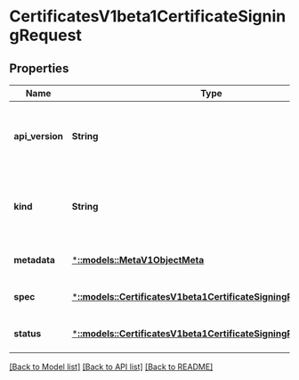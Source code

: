 # CertificatesV1beta1CertificateSigningRequest

## Properties
Name | Type | Description | Notes
------------ | ------------- | ------------- | -------------
**api_version** | **String** | APIVersion defines the versioned schema of this representation of an object. Servers should convert recognized schemas to the latest internal value, and may reject unrecognized values. More info: https://git.k8s.io/community/contributors/devel/api-conventions.md#resources | [optional] [default to null]
**kind** | **String** | Kind is a string value representing the REST resource this object represents. Servers may infer this from the endpoint the client submits requests to. Cannot be updated. In CamelCase. More info: https://git.k8s.io/community/contributors/devel/api-conventions.md#types-kinds | [optional] [default to null]
**metadata** | [***::models::MetaV1ObjectMeta**](io.k8s.apimachinery.pkg.apis.meta.v1.ObjectMeta.md) |  | [optional] [default to null]
**spec** | [***::models::CertificatesV1beta1CertificateSigningRequestSpec**](io.k8s.kubernetes.pkg.apis.certificates.v1beta1.CertificateSigningRequestSpec.md) | The certificate request itself and any additional information. | [optional] [default to null]
**status** | [***::models::CertificatesV1beta1CertificateSigningRequestStatus**](io.k8s.kubernetes.pkg.apis.certificates.v1beta1.CertificateSigningRequestStatus.md) | Derived information about the request. | [optional] [default to null]

[[Back to Model list]](../README.md#documentation-for-models) [[Back to API list]](../README.md#documentation-for-api-endpoints) [[Back to README]](../README.md)



